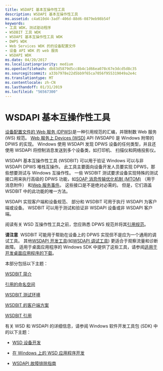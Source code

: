 ```yaml
---
title: WSDAPI 基本互操作性工具
description: WSDAPI 基本互操作性工具
ms.assetid: c4a610d4-3adf-406d-88d6-0879eb98b54f
keywords:
- 工具 WDK，测试驱动程序
- WSDBIT 工具 WDK
- WSDAPI 基本互操作性工具 WDK
- DWPS WDK
- Web Services WDK 的的设备配置文件
- 设备 API WDK 的 web 服务
- WSDAPI WDK
ms.date: 04/20/2017
ms.localizationpriority: medium
ms.openlocfilehash: db83d5879d5cc8b4c1d66ea078c67e3dcd5d8c35
ms.sourcegitcommit: a33b7978e22d5bb9f65ca7056f955319049a2e4c
ms.translationtype: MT
ms.contentlocale: zh-CN
ms.lasthandoff: 01/31/2019
ms.locfileid: "56567300"
---
```

# <a name="wsdapi-basic-interoperability-tool"></a>WSDAPI 基本互操作性工具


[设备配置文件的 Web 服务 (DPWS)](https://go.microsoft.com/fwlink/p/?linkid=81255)是一种引用规范的汇编，并限制数 Web 服务 (WS) 规范。 [Web 服务上 Devices (WSD)](https://go.microsoft.com/fwlink/p/?linkid=163865) API (WSDAPI) 是 Windows 附带的 DPWS 的实现。 Windows 使用 WSDAPI 发现 DPWS 设备的任何类型，并且还使用 WSDAPI 将控制消息发送到多个设备类，如打印机、 扫描仪和网络投影仪。

WSDAPI 基本互操作性工具 (WSDBIT) 可以用于验证 Windows 可以与非 WSDAPI DPWS 堆栈互操作。 此工具主要面向设备开发人员要实现 DPWS，那些想要测试与 Windows 互操作性。 一些 WSDBIT 测试要求设备实现特殊的测试接口用来执行高级的 DPWS 功能，如[SOAP 消息传输优化机制 (MTOM)](https://go.microsoft.com/fwlink/p/?linkid=81254) （用于消息附件） 和[Web 服务事件](https://go.microsoft.com/fwlink/p/?linkid=81245)。 这些接口是不是绝对必需的。 但是，它们涵盖 WSDBIT 中的此功能的唯一方法。

WSDAPI 实现客户端和设备规范、 部分和 WSDBIT 可用于执行 WSDAPI 为客户端或设备。 WSDBIT 可以用于测试和验证非 WSDAPI 设备或非 WSDAPI 客户端。

阅读有关 WSD 互操作性工具之前，您应熟悉 DPWS 规范并将其[引用规范](referenced-namespaces.md)。

**请注意**  WSDBIT 可能用于帮助在设备上的 DPWS 实现但不是应为一个通用的调试工具。 其他[WSDAPI 开发工具](https://go.microsoft.com/fwlink/p/?linkid=163866)(如[WSDAPI 调试工具](https://go.microsoft.com/fwlink/p/?linkid=163867)) 更适合于观察流量和诊断故障。 适用于桌面应用程序的 Windows SDK 中提供了这些工具，请参阅[适用于开发桌面应用程序的下载]( https://go.microsoft.com/fwlink/p/?linkid=309790)。

 

本部分包括以下主题：

[WSDBIT 简介](introduction-to-wsdbit.md)

[引用的命名空间](referenced-namespaces.md)

[WSDBIT 测试环境](wsdbit-testing-environment.md)

[WSDBIT 的客户端方案](client-scenarios-for-wsdbit.md)

[WSDBIT 引用](wsdbit-reference.md)

有关 WSD 和 WSDAPI 的详细信息，请参阅 Windows 软件开发工具包 (SDK) 中的以下主题：

-   [WSD 设备开发](https://go.microsoft.com/fwlink/p/?linkid=163868)

-   [在 Windows 上的 WSD 应用程序开发](https://go.microsoft.com/fwlink/p/?linkid=163869)

-   [WSDAPI 故障排除指南](https://go.microsoft.com/fwlink/p/?linkid=163870)

 

 





